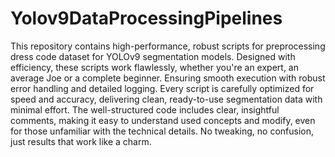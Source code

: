 # Yolov9DataProcessingPipelines
This repository contains high-performance, robust scripts for preprocessing dress code dataset for YOLOv9 segmentation models. Designed with efficiency, these scripts work flawlessly, whether you're an expert, an average Joe or a complete beginner. Ensuring smooth execution with robust error handling and detailed logging.  Every script is carefully optimized for speed and accuracy, delivering clean, ready-to-use segmentation data with minimal effort. The well-structured code includes clear, insightful comments, making it easy to understand used concepts and modify, even for those unfamiliar with the technical details. No tweaking, no confusion, just results that work like a charm.
